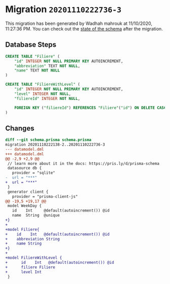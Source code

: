 # Migration `20201110222736-3`

This migration has been generated by Wadhah mahrouk at 11/10/2020, 11:27:36 PM.
You can check out the [state of the schema](./schema.prisma) after the migration.

## Database Steps

```sql
CREATE TABLE "Filiere" (
    "id" INTEGER NOT NULL PRIMARY KEY AUTOINCREMENT,
    "abbreviation" TEXT NOT NULL,
    "name" TEXT NOT NULL
)

CREATE TABLE "FiliereWithLevel" (
    "id" INTEGER NOT NULL PRIMARY KEY AUTOINCREMENT,
    "level" INTEGER NOT NULL,
    "filiereId" INTEGER NOT NULL,

    FOREIGN KEY ("filiereId") REFERENCES "Filiere"("id") ON DELETE CASCADE ON UPDATE CASCADE
)
```

## Changes

```diff
diff --git schema.prisma schema.prisma
migration 20201110222138-2..20201110222736-3
--- datamodel.dml
+++ datamodel.dml
@@ -2,9 +2,9 @@
 // learn more about it in the docs: https://pris.ly/d/prisma-schema
 datasource db {
   provider = "sqlite"
-  url = "***"
+  url = "***"
 }
 generator client {
   provider = "prisma-client-js"
@@ -19,5 +19,17 @@
 model WeekDay {
   id    Int     @default(autoincrement()) @id
   name  String  @unique
+}
+
+model Filiere{
+    id    Int   @default(autoincrement()) @id
+    abbreviation String
+    name String
+}
+
+model FiliereWithLevel {
+      id    Int   @default(autoincrement()) @id
+      filiere Filiere 
+      level Int
 }
```


